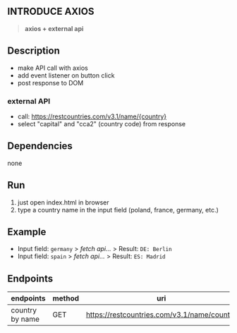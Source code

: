## INTRODUCE AXIOS

> **axios + external api**

## Description

-   make API call with axios
-   add event listener on button click
-   post response to DOM

### external API

-   call: https://restcountries.com/v3.1/name/{country}
-   select "capital" and "cca2" (country code) from response

## Dependencies

none

## Run

1. just open index.html in browser
2. type a country name in the input field (poland, france, germany, etc.)

## Example

-   Input field: `germany` > _fetch api..._ > Result: `DE: Berlin`
-   Input field: `spain` > _fetch api..._ > Result: `ES: Madrid`

## Endpoints

| endpoints       | method | uri                                         |
| --------------- | ------ | ------------------------------------------- |
| country by name | GET    | https://restcountries.com/v3.1/name/country |
